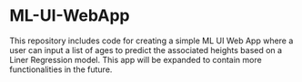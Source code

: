 # ML-UI-WebApp
This repository includes code for creating a simple ML UI Web App where a user can input a list of ages to predict the associated heights based on a Liner Regression model. This app will be expanded to contain more functionalities in the future.
